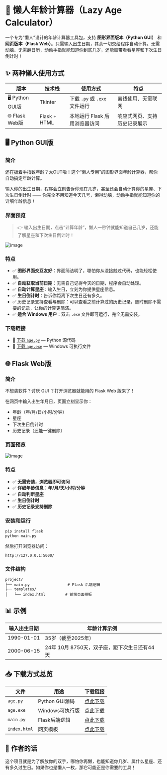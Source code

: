 # 🐌 懒人年龄计算器（Lazy Age Calculator）

一个专为“懒人”设计的年龄计算器工具包，支持 **图形界面版本（Python GUI）** 和 **网页版本（Flask Web）**。只需输入出生日期，其余一切交给程序自动计算。无需动脑、无需翻日历，动动手指就能知道你到底几岁，还能顺带看看星座和下次生日倒计时！



## ✨ 两种懒人使用方式

| 版本              | 技术栈          | 使用方式                   | 特点             |
| --------------- | ------------ | ---------------------- | -------------- |
| 🖥️ Python GUI版 | Tkinter      | 下载 `.py` 或 `.exe` 文件运行 | 离线使用、无需联网      |
| 🌐 Flask Web版   | Flask + HTML | 本地运行 Flask 后用浏览器访问     | 响应式网页、支持历史记录展示 |



## 🖥️ Python GUI版

### 简介

还在扳着手指数年龄？太OUT啦！这个“懒人专用”的图形界面年龄计算器，帮你自动搞定年龄计算。

输入你的出生日期，程序会立刻告诉你现在几岁，甚至还会自动计算你的星座、下次生日倒计时 —— 你完全不用知道今天几号，懒得动脑，动动手指就能知道你的详细年龄信息！

### 界面预览

> 👉 输入出生日期，点击“计算年龄”，懒人一秒钟就能知道自己几岁，还能了解星座和下次生日倒计时！

![image](https://github.com/user-attachments/assets/5c8f1665-e90a-4ba3-9328-4066198bca3c)



### 特点

* ✅ **图形界面交互友好**：界面简洁明了，哪怕你从没接触过代码，也能轻松使用。
* ✅ **自动获取当前日期**：无需自己记得今天的日期，程序会自动处理。
* ✅ **自动计算星座**：输入生日，立刻为你提供星座信息。
* ✅ **生日倒计时**：告诉你距离下次生日还有多久。
* ✅ 历史记录支持查看与删除：可以查看之前计算过的历史记录，随时删除不需要的记录，让你的计算更简洁。
* ✅ **适合 Windows 用户**：双击 `.exe` 文件即可运行，完全无需安装。

### 下载链接

* 💾 [下载 `age.py`](https://github.com/Re-ljk/age-calculator/blob/main/GUI版本/age.py) — Python 源代码
* 💾 [下载 `age.exe`](https://github.com/Re-ljk/age-calculator/blob/main/GUI版本/age.exe) — Windows 可执行文件



## 🌐 Flask Web版

### 简介

不想装软件？讨厌 GUI ？打开浏览器就能用的 Flask Web 版来了！

在网页中输入出生年月日，页面立刻显示你：

* 年龄（年/月/日/小时/分钟）
* 星座
* 下次生日倒计时
* 历史记录（还能一键删除）

### 页面预览

![image](https://github.com/user-attachments/assets/0b59ff40-26e7-44f2-8243-d23046e5684f)


### 特点

* ✅ **无需安装，浏览器即可访问**
* ✅ **详细年龄信息：年/月/天/小时/分钟**
* ✅ **自动判断星座**
* ✅ **生日倒计时**
* ✅ **历史记录支持删除**

### 安装和运行

```bash
pip install flask
python main.py
```

然后打开浏览器访问：

```
http://127.0.0.1:5000/
```

### 文件结构

```
project/
├── main.py                 # Flask 后端逻辑
├── templates/
│   └── index.html         # 前端页面模板
```



## 📊 示例

| 输入出生日期     | 年龄计算示例                       |
| ---------- | ---------------------------- |
| 1990-01-01 | 35岁（截至2025年）                 |
| 2000-06-15 | 24年 10月 8750天，双子座，距下次生日还有44天 |



## 📥 下载方式总览

| 文件           | 用途           | 下载链接                                                                                  |
| ------------ | ------------ | ------------------------------------------------------------------------------------- |
| `age.py`     | Python GUI源码 | [点此下载](https://github.com/Re-ljk/age-calculator/blob/main/GUI版本/age.py)               |
| `age.exe`    | Windows可执行版  | [点此下载](https://github.com/Re-ljk/age-calculator/blob/main/GUI版本/age.exe)              |
| `main.py`    | Flask后端逻辑    | [点此下载](https://github.com/Re-ljk/age-calculator/blob/main/Web版本/main.py)              |
| `index.html` | 网页模板         | [点此下载](https://github.com/Re-ljk/age-calculator/blob/main/Web版本/templates/index.html) |



## 🧠 作者的话

这个项目就是为了解放你的双手，哪怕你再懒，也能知道你几岁、属什么星座、还有多久过生日。如果你也是懒人一枚，那它可能正是你需要的工具！

